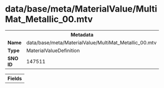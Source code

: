 <h1>data/base/meta/MaterialValue/MultiMat_Metallic_00.mtv</h1><table><tr><th colspan="100%">Metadata</th></tr><tr><td><b>Name</b></td><td>data/base/meta/MaterialValue/MultiMat_Metallic_00.mtv</td></tr><tr><td><b>Type</b></td><td>MaterialValueDefinition</td></tr><tr><td><b>SNO ID</b></td><td>147511</td></tr></table>

<table><tr><th colspan="100%">Fields</th></tr></table>

